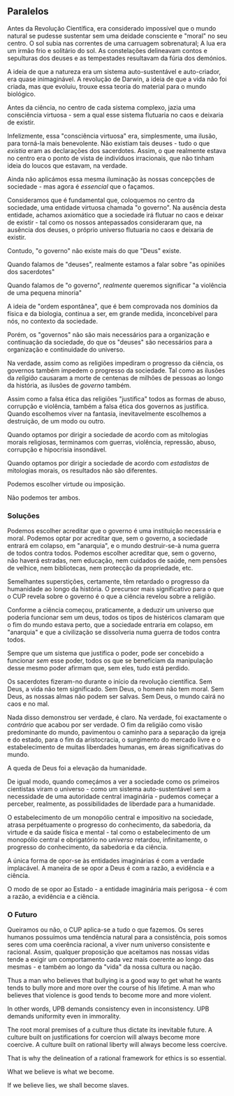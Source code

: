 ## Paralelos

Antes da Revolução Científica, era considerado impossível que o mundo natural se pudesse sustentar sem uma deidade consciente e "moral" no seu centro. O sol subia nas correntes de uma carruagem sobrenatural; A lua era um irmão frio e solitário do sol. As constelações delineavam contos e sepulturas dos deuses e as tempestades resultavam da fúria dos demónios.

A ideia de que a natureza era um sistema auto-sustentável e auto-criador, era quase inimaginável. A revolução de Darwin, a ideia de que a vida não foi criada, mas que evoluiu, trouxe essa teoria do material para o mundo biológico.

Antes da ciência, no centro de cada sistema complexo, jazia uma consciência virtuosa - sem a qual esse sistema flutuaria no caos e deixaria de existir.

Infelizmente, essa "consciência virtuosa" era, simplesmente, uma ilusão, para torná-la mais benevolente. Não existiam tais deuses - tudo o que *existia* eram as declarações dos sacerdotes. Assim, o que realmente estava no centro era o ponto de vista de indivíduos irracionais, que não tinham ideia do loucos que estavam, na verdade.

Ainda não aplicámos essa mesma iluminação às nossas concepções de sociedade - mas agora é *essencial* que o façamos.

Consideramos que é fundamental que, coloquemos no centro da sociedade, uma entidade virtuosa chamada "o governo". Na ausência desta entidade, achamos axiomático que a sociedade irá flutuar no caos e deixar de existir - tal como os nossos antepassados consideraram que, na ausência dos deuses, o próprio universo flutuaria no caos e deixaria de existir.

Contudo, "o governo" não existe mais do que "Deus" existe.

Quando falamos de "deuses", realmente estamos a falar sobre "as opiniões dos sacerdotes"

Quando falamos de "o governo", *realmente* queremos significar "a violência de uma pequena minoria"

A ideia de "ordem espontânea", que é bem comprovada nos domínios da física e da biologia, continua a ser, em grande medida, inconcebível para nós, no contexto da sociedade.

Porém, os "governos" não são mais necessários para a organização e continuação da sociedade, do que os "deuses" são necessários para a organização e continuidade do universo.

Na verdade, assim como as religiões impediram o progresso da ciência, os governos também impedem o progresso da sociedade. Tal como as ilusões da *religião* causaram a morte de centenas de milhões de pessoas ao longo da história, as ilusões de *governo* também.

Assim como a falsa ética das religiões "justifica" todos as formas de abuso, corrupção e violência, também a falsa ética dos governos as justifica. Quando escolhemos viver na fantasia, inevitavelmente escolhemos a destruição, de um modo ou outro.

Quando optamos por dirigir a sociedade de acordo com as mitologias morais religiosas, terminamos com guerras, violência, repressão, abuso, corrupção e hipocrisia insondável.

Quando optamos por dirigir a sociedade de acordo com *estadistas* de mitologias morais, os resultados não são diferentes.

Podemos escolher virtude ou imposição.

Não podemos ter ambos.

### Soluções

Podemos escolher acreditar que o governo é uma instituição necessária e moral. Podemos optar por acreditar que, sem o governo, a sociedade entrará em colapso, em "anarquia", e o mundo destruir-se-à numa guerra de todos contra todos. Podemos escolher acreditar que, sem o governo, não haverá estradas, nem educação, nem cuidados de saúde, nem pensões de velhice, nem bibliotecas, nem protecção da propriedade, etc.

Semelhantes superstições, certamente, têm retardado o progresso da humanidade ao longo da história. O precursor mais significativo para o que o CUP revela sobre o governo é o que a ciência revelou sobre a religião.

Conforme a ciência começou, praticamente, a deduzir um universo que poderia funcionar sem um deus, todos os tipos de histéricos clamaram que o fim do mundo estava perto, que a sociedade entraria em colapso, em "anarquia" e que a civilização se dissolveria numa guerra de todos contra todos.

Sempre que um sistema que justifica o poder, pode ser concebido a funcionar *sem* esse poder, todos os que se beneficiam da manipulação desse mesmo poder afirmam que, sem eles, tudo está perdido.

Os sacerdotes fizeram-no durante o início da revolução científica. Sem Deus, a vida não tem significado. Sem Deus, o homem não tem moral. Sem Deus, as nossas almas não podem ser salvas. Sem Deus, o mundo cairá no caos e no mal.

Nada disso demonstrou ser verdade, é claro. Na verdade, foi exactamente o *contrário* que acabou por ser verdade. O fim da religião como visão predominante do mundo, pavimentou o caminho para a separação da igreja e do estado, para o fim da aristocracia, o surgimento do mercado livre e o estabelecimento de muitas liberdades humanas, em áreas significativas do mundo.

A queda de Deus foi a elevação da humanidade.

De igual modo, quando começámos a ver a sociedade como os primeiros cientistas viram o universo - como um sistema auto-sustentável sem a necessidade de uma autoridade central imaginária - pudemos começar a perceber, realmente, as possibilidades de liberdade para a humanidade.

O estabelecimento de um monopólio central e impositivo na sociedade, atrasa perpétuamente o progresso do conhecimento, da sabedoria, da virtude e da saúde física e mental - tal como o estabelecimento de um monopólio central e obrigatório no *universo* retardou, infinitamente, o progresso do conhecimento, da sabedoria e da ciência.

A única forma de opor-se às entidades imaginárias é com a verdade implacável. A maneira de se opor a Deus é com a razão, a evidência e a ciência.

O modo de se opor ao Estado - a entidade imaginária mais perigosa - é com a razão, a evidência e a ciência.

### O Futuro

Queiramos ou não, o CUP aplica-se a tudo o que fazemos. Os seres humanos possuímos uma tendência natural para a consistência, pois somos seres com uma coerência racional, a viver num universo consistente e racional. Assim, qualquer proposição que aceitamos nas nossas vidas tende a exigir um comportamento cada vez mais coerente ao longo das mesmas - e também ao longo da "vida" da nossa cultura ou nação.

Thus a man who believes that bullying is a good way to get what he wants tends to bully more and more over the course of his lifetime. A man who believes that violence is good tends to become more and more violent.

In other words, UPB demands consistency even in inconsistency. UPB demands uniformity even in immorality.

The root moral premises of a culture thus dictate its inevitable future. A culture built on justifications for coercion will always become more coercive. A culture built on rational liberty will always become less coercive.

That is why the delineation of a rational framework for ethics is so essential.

What we believe is what we become.

If we believe lies, we shall become slaves.